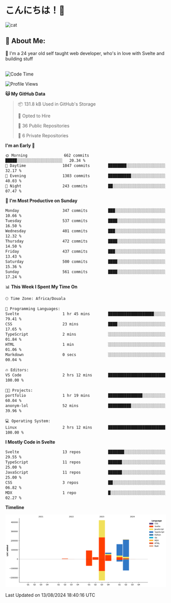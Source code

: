 

# こんにちは！🙂  
![cat](https://github.com/michaelnji/michaelnji/assets/73862378/606e99e9-2c18-4853-8722-991e4af8eae6)

## 💫 About Me:
🙂 I'm a 24 year old self taught web developer, who's in love with Svelte and building stuff <br><br>

<!--START_SECTION:waka-->
![Code Time](http://img.shields.io/badge/Code%20Time-845%20hrs%2025%20mins-blue)

![Profile Views](http://img.shields.io/badge/Profile%20Views-0-blue)

**🐱 My GitHub Data** 

> 📦 131.8 kB Used in GitHub's Storage 
 > 
> 💼 Opted to Hire
 > 
> 📜 36 Public Repositories 
 > 
> 🔑 6 Private Repositories 
 > 
**I'm an Early 🐤** 

```text
🌞 Morning                662 commits         █████░░░░░░░░░░░░░░░░░░░░   20.34 % 
🌆 Daytime                1047 commits        ████████░░░░░░░░░░░░░░░░░   32.17 % 
🌃 Evening                1303 commits        ██████████░░░░░░░░░░░░░░░   40.03 % 
🌙 Night                  243 commits         ██░░░░░░░░░░░░░░░░░░░░░░░   07.47 % 
```
📅 **I'm Most Productive on Sunday** 

```text
Monday                   347 commits         ███░░░░░░░░░░░░░░░░░░░░░░   10.66 % 
Tuesday                  537 commits         ████░░░░░░░░░░░░░░░░░░░░░   16.50 % 
Wednesday                401 commits         ███░░░░░░░░░░░░░░░░░░░░░░   12.32 % 
Thursday                 472 commits         ████░░░░░░░░░░░░░░░░░░░░░   14.50 % 
Friday                   437 commits         ███░░░░░░░░░░░░░░░░░░░░░░   13.43 % 
Saturday                 500 commits         ████░░░░░░░░░░░░░░░░░░░░░   15.36 % 
Sunday                   561 commits         ████░░░░░░░░░░░░░░░░░░░░░   17.24 % 
```


📊 **This Week I Spent My Time On** 

```text
🕑︎ Time Zone: Africa/Douala

💬 Programming Languages: 
Svelte                   1 hr 45 mins        ████████████████████░░░░░   79.41 % 
CSS                      23 mins             ████░░░░░░░░░░░░░░░░░░░░░   17.65 % 
TypeScript               2 mins              ░░░░░░░░░░░░░░░░░░░░░░░░░   01.84 % 
HTML                     1 min               ░░░░░░░░░░░░░░░░░░░░░░░░░   01.06 % 
Markdown                 0 secs              ░░░░░░░░░░░░░░░░░░░░░░░░░   00.04 % 

🔥 Editors: 
VS Code                  2 hrs 12 mins       █████████████████████████   100.00 % 

🐱‍💻 Projects: 
portfolio                1 hr 19 mins        ███████████████░░░░░░░░░░   60.04 % 
anonym-lol               52 mins             ██████████░░░░░░░░░░░░░░░   39.96 % 

💻 Operating System: 
Linux                    2 hrs 12 mins       █████████████████████████   100.00 % 
```

**I Mostly Code in Svelte** 

```text
Svelte                   13 repos            ███████░░░░░░░░░░░░░░░░░░   29.55 % 
TypeScript               11 repos            ██████░░░░░░░░░░░░░░░░░░░   25.00 % 
JavaScript               11 repos            ██████░░░░░░░░░░░░░░░░░░░   25.00 % 
CSS                      3 repos             ██░░░░░░░░░░░░░░░░░░░░░░░   06.82 % 
MDX                      1 repo              █░░░░░░░░░░░░░░░░░░░░░░░░   02.27 % 
```



**Timeline**

![Lines of Code chart](https://raw.githubusercontent.com/michaelnji/michaelnji/main/assets/bar_graph.png)


 Last Updated on 13/08/2024 18:40:16 UTC
<!--END_SECTION:waka-->

